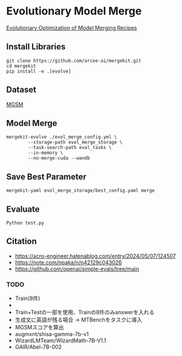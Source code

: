 # Evolutionary Model Merge
[Evolutionary Optimization of Model Merging Recipes](https://sakana.ai/evolutionary-model-merge-jp/)

## Install Libraries
```
git clone https://github.com/arcee-ai/mergekit.git
cd mergekit
pip install -e .[evolve]
```

## Dataset
[MGSM](https://huggingface.co/datasets/juletxara/mgsm)

## Model Merge
```
mergekit-evolve ./evol_merge_config.yml \
		--storage-path evol_merge_storage \
		--task-search-path eval_tasks \
		--in-memory \
		--no-merge-cuda --wandb
```

## Save Best Parameter
```
mergekit-yaml evol_merge_storage/best_config.yaml merge
```

## Evaluate
```
Python test.py
```

## Citation
- https://acro-engineer.hatenablog.com/entry/2024/05/07/124507
- https://note.com/npaka/n/n42129c043026
- https://github.com/openai/simple-evals/tree/main

### TODO
- Train(8件)
- 
- Train+Testの一部を使用、Trainの8件のみanswerを入れる
- 生成文に英語が残る場合 → MTBenchをタスクに導入
- MGSMスコアを算出
 - augmxnt/shisa-gamma-7b-v1
 - WizardLMTeam/WizardMath-7B-V1.1
 - GAIR/Abel-7B-002